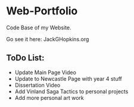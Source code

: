 # Web-Portfolio
Code Base of my Website.

Go see it here: JackGHopkins.org

## ToDo List:
- Update Main Page Video
- Update to Newcastle Page with year 4 stuff
- Dissertation Video
- Add Vinland Saga Tactics to personal projects
- Add more personal art work
